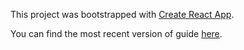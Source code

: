 This project was bootstrapped with [Create React App](https://github.com/facebook/create-react-app).

You can find the most recent version of guide [here](https://github.com/facebook/create-react-app/blob/master/packages/react-scripts/template/README.md).
